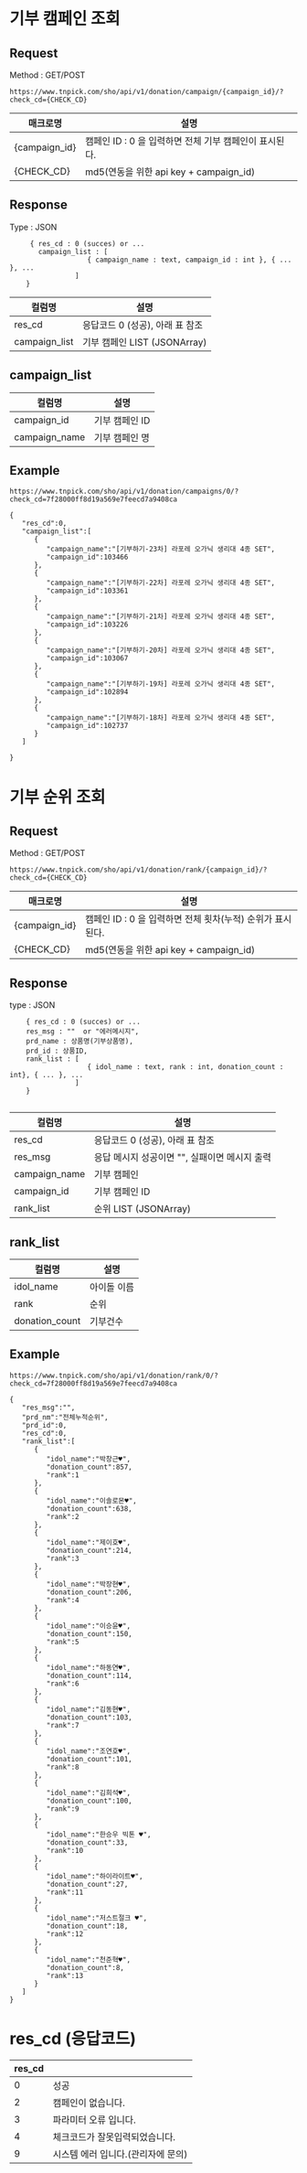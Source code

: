 # 기부 캠페인 조회
## Request
Method : GET/POST

```
https://www.tnpick.com/sho/api/v1/donation/campaign/{campaign_id}/?check_cd={CHECK_CD}
```

| 매크로명  | 설명   |
|--|--|
| {campaign_id} | 캠페인 ID : 0 을 입력하면 전체 기부 캠페인이 표시된다.  |
| {CHECK_CD}  |  md5(연동을 위한 api key +  campaign_id)  |

## Response
Type : JSON
```
     { res_cd : 0 (succes) or ...
       campaign_list : [
                   { campaign_name : text, campaign_id : int }, { ... }, ...
                ]
    }
```

| 컬럼명| 설명   | 
|--|--|
| res_cd | 응답코드  0 (성공),  아래 표 참조 |
| campaign_list | 기부 캠페인 LIST (JSONArray)  |

## campaign_list

| 컬럼명| 설명   |
|--|--|
| campaign_id |  기부 캠페인 ID  |
| campaign_name | 기부 캠페인 명  |

## Example

```
https://www.tnpick.com/sho/api/v1/donation/campaigns/0/?check_cd=7f28000ff8d19a569e7feecd7a9408ca
```

```
{   
   "res_cd":0,
   "campaign_list":[
      {
         "campaign_name":"[기부하기-23차] 라포레 오가닉 생리대 4종 SET",
         "campaign_id":103466
      },
      {
         "campaign_name":"[기부하기-22차] 라포레 오가닉 생리대 4종 SET",
         "campaign_id":103361
      },
      {
         "campaign_name":"[기부하기-21차] 라포레 오가닉 생리대 4종 SET",
         "campaign_id":103226
      },
      {
         "campaign_name":"[기부하기-20차] 라포레 오가닉 생리대 4종 SET",
         "campaign_id":103067
      },
      {
         "campaign_name":"[기부하기-19차] 라포레 오가닉 생리대 4종 SET",
         "campaign_id":102894
      },
      {
         "campaign_name":"[기부하기-18차] 라포레 오가닉 생리대 4종 SET",
         "campaign_id":102737
      }
   ]
  
}

```

# 기부 순위 조회

## Request  

Method : GET/POST
```
https://www.tnpick.com/sho/api/v1/donation/rank/{campaign_id}/?check_cd={CHECK_CD}

```

| 매크로명  | 설명   |
|--|--|
| {campaign_id} | 캠페인 ID : 0 을 입력하면 전체 횟차(누적) 순위가 표시된다.  |
| {CHECK_CD}  | md5(연동을 위한 api key +  campaign_id)  |



## Response
type : JSON
```
    { res_cd : 0 (succes) or ...
    res_msg : ""  or "에러메시지",
    prd_name : 상품명(기부상품명),
    prd_id : 상품ID,
    rank_list : [
                   { idol_name : text, rank : int, donation_count : int}, { ... }, ...
                ]
    }
    
```  

| 컬럼명| 설명   |
|--|--|
| res_cd | 응답코드   0 (성공),  아래 표 참조 |
| res_msg | 응답 메시지  성공이면 "", 실패이면 메시지 출력 |
| campaign_name | 기부 캠페인  |
| campaign_id | 기부 캠페인 ID |
| rank_list | 순위 LIST (JSONArray) |



## rank_list

| 컬럼명| 설명   |
|--|--|
| idol_name | 아이돌 이름  |
| rank | 순위  |
| donation_count | 기부건수  |

## Example

```
https://www.tnpick.com/sho/api/v1/donation/rank/0/?check_cd=7f28000ff8d19a569e7feecd7a9408ca

```

```
{
   "res_msg":"",
   "prd_nm":"전체누적순위",
   "prd_id":0,
   "res_cd":0,
   "rank_list":[
      {
         "idol_name":"박창근♥",
         "donation_count":857,
         "rank":1
      },
      {
         "idol_name":"이솔로몬♥",
         "donation_count":638,
         "rank":2
      },
      {
         "idol_name":"제이호♥",
         "donation_count":214,
         "rank":3
      },
      {
         "idol_name":"박장현♥",
         "donation_count":206,
         "rank":4
      },
      {
         "idol_name":"이승윤♥",
         "donation_count":150,
         "rank":5
      },
      {
         "idol_name":"하동연♥",
         "donation_count":114,
         "rank":6
      },
      {
         "idol_name":"김동현♥",
         "donation_count":103,
         "rank":7
      },
      {
         "idol_name":"조연호♥",
         "donation_count":101,
         "rank":8
      },
      {
         "idol_name":"김희석♥",
         "donation_count":100,
         "rank":9
      },
      {
         "idol_name":"한승우 빅톤 ♥",
         "donation_count":33,
         "rank":10
      },
      {
         "idol_name":"하이라이트♥",
         "donation_count":27,
         "rank":11
      },
      {
         "idol_name":"저스트절크 ♥",
         "donation_count":18,
         "rank":12
      },
      {
         "idol_name":"천준혁♥",
         "donation_count":8,
         "rank":13
      }
   ]
}

```


# res_cd (응답코드)
| res_cd |	|
|--|--|
|0	|성공|
|2	|캠페인이 없습니다.|
|3	|파라미터 오류 입니다.|
|4	|체크코드가 잘못입력되었습니다.|
|9	|시스템 에러 입니다.(관리자에 문의)|

